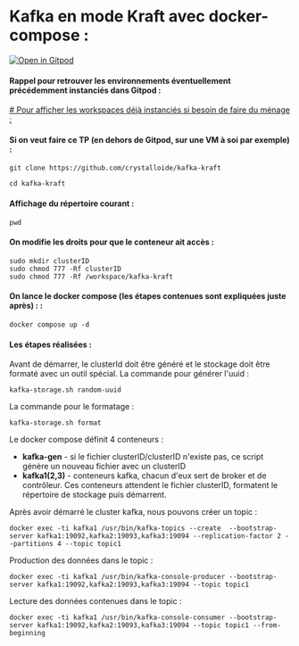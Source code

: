 # Kafka en mode Kraft avec docker-compose :


[![Open in Gitpod](https://gitpod.io/button/open-in-gitpod.svg)](https://gitpod.io/#https://github.com/crystalloide/kafka-kraft
)

#### Rappel pour retrouver les environnements éventuellement précédemment instanciés dans Gitpod :
[# Pour afficher les workspaces déjà instanciés si besoin de faire du ménage :](https://gitpod.io/workspaces)


#### Si on veut faire ce TP (en dehors de Gitpod, sur une VM à soi par exemple) : 

    git clone https://github.com/crystalloide/kafka-kraft

    cd kafka-kraft
    

#### Affichage du répertoire courant : 

    pwd


#### On modifie les droits pour que le conteneur ait accès :  

    sudo mkdir clusterID
    sudo chmod 777 -Rf clusterID
    sudo chmod 777 -Rf /workspace/kafka-kraft


#### On lance le docker compose (les étapes contenues sont expliquées juste après) : : 

    docker compose up -d

#### Les étapes réalisées : 

Avant de démarrer, le clusterId doit être généré et le stockage doit être formaté avec un outil spécial. La commande pour générer l'uuid :

    kafka-storage.sh random-uuid

La commande pour le formatage :

    kafka-storage.sh format

Le docker compose définit 4 conteneurs :

- **kafka-gen** - si le fichier clusterID/clusterID n'existe pas, ce script génère un nouveau fichier avec un clusterID
- **kafka1(2,3)** - conteneurs kafka, chacun d'eux sert de broker et de contrôleur. Ces conteneurs attendent le fichier clusterID, formatent le répertoire de stockage puis démarrent.


Après avoir démarré le cluster kafka, nous pouvons créer un topic :

    docker exec -ti kafka1 /usr/bin/kafka-topics --create  --bootstrap-server kafka1:19092,kafka2:19093,kafka3:19094 --replication-factor 2 --partitions 4 --topic topic1

Production des données dans le topic :

    docker exec -ti kafka1 /usr/bin/kafka-console-producer --bootstrap-server kafka1:19092,kafka2:19093,kafka3:19094 --topic topic1

Lecture des données contenues dans le topic :

    docker exec -ti kafka1 /usr/bin/kafka-console-consumer --bootstrap-server kafka1:19092,kafka2:19093,kafka3:19094 --topic topic1 --from-beginning
